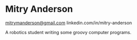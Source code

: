 # Mitry Anderson
mitrymanderson@gmail.com
linkedin.com/in/mitry-anderson

A robotics student writing some groovy computer programs.



